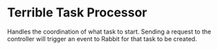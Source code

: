 # Terrible Task Processor

Handles the coordination of what task to start. Sending a request to the controller will trigger an event to Rabbit for
that task to be created. 
